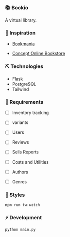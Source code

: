 ### 📚 Bookio
A virtual library.

### 🎨 Inspiration
- [Bookmania](https://www.behance.net/gallery/138738639/Bookamania-web-design?tracking_source=search_projects|bookstore+web)

- [Concept Online Bookstore](https://www.behance.net/gallery/167449119/Concept-Online-Bookstore?tracking_source=search_projects|bookstore+web)

### ⛏️ Technologies

- Flask
- PostgreSQL
- Tailwind

### 📄 Requirements

-   [ ] Inventory tracking
-   [ ] variants
-   [ ] Users
-   [ ] Reviews
-   [ ] Sells Reports
-   [ ] Costs and Utilities
-   [ ] Authors
-   [ ] Genres


### 💅 Styles
```
npm run tw:watch
```

### ⚡️ Development
```
python main.py
```